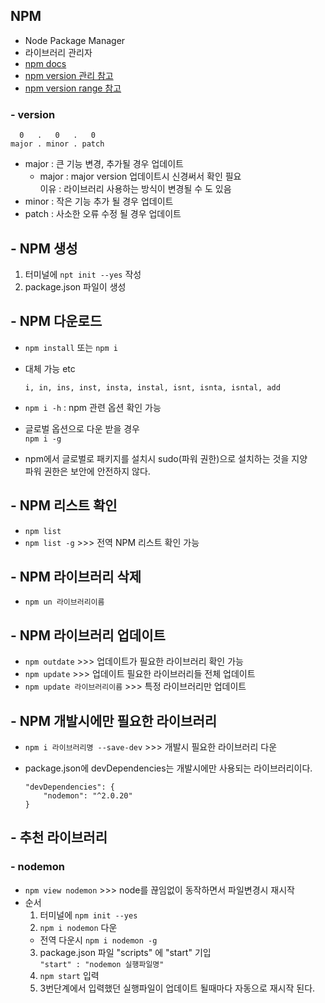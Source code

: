 ## NPM

- Node Package Manager
- 라이브러리 관리자
- [npm docs](https://docs.npmjs.com/cli/v7/commands/npm-init)
- [npm version 관리 참고](https://docs.npmjs.com/about-semantic-versioning)
- [npm version range 참고](https://semver.npmjs.com/)

### - version

```
  0   .   0   .   0
major . minor . patch
```

- major : 큰 기능 변경, 추가될 경우 업데이트
  - major : major version 업데이트시 신경써서 확인 필요
    <br>이유 : 라이브러리 사용하는 방식이 변경될 수 도 있음
- minor : 작은 기능 추가 될 경우 업데이트
- patch : 사소한 오류 수정 될 경우 업데이트

## - NPM 생성

1. 터미널에 `npt init --yes` 작성
2. package.json 파일이 생성

## - NPM 다운로드

- `npm install` 또는 `npm i`
- 대체 가능 etc
  ```
  i, in, ins, inst, insta, instal, isnt, isnta, isntal, add
  ```
- `npm i -h` : npm 관련 옵션 확인 가능

- 글로벌 옵션으로 다운 받을 경우
  <br> `npm i -g`
- npm에서 글로벌로 패키지를 설치시 sudo(파워 권한)으로 설치하는 것을 지양
  <br>파워 권한은 보안에 안전하지 않다.

## - NPM 리스트 확인

- `npm list`
- `npm list -g` >>> 전역 NPM 리스트 확인 가능

## - NPM 라이브러리 삭제

- `npm un 라이브러리이름`

## - NPM 라이브러리 업데이트

- `npm outdate` >>> 업데이트가 필요한 라이브러리 확인 가능
- `npm update` >>> 업데이트 필요한 라이브러리들 전체 업데이트
- `npm update 라이브러리이름` >>> 특정 라이브러리만 업데이트

## - NPM 개발시에만 필요한 라이브러리

- `npm i 라이브러리명 --save-dev` >>> 개발시 필요한 라이브러리 다운
- package.json에 devDependencies는 개발시에만 사용되는 라이브러리이다.

  ```
  "devDependencies": {
      "nodemon": "^2.0.20"
  }
  ```

## - 추천 라이브러리

### - nodemon

- `npm view nodemon` >>> node를 끊임없이 동작하면서 파일변경시 재시작
- 순서
  1. 터미널에 `npm init --yes`
  2. `npm i nodemon` 다운
  - 전역 다운시 `npm i nodemon -g`
  3. package.json 파일 "scripts" 에 "start" 기입
     <br> `"start" : "nodemon 실행파일명"`
  4. `npm start` 입력
  5. 3번단계에서 입력했던 실행파일이 업데이트 될때마다 자동으로 재시작 된다.
